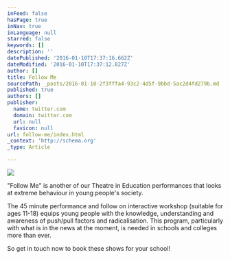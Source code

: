 ```yaml
---
inFeed: false
hasPage: true
inNav: true
inLanguage: null
starred: false
keywords: []
description: ''
datePublished: '2016-01-10T17:37:16.662Z'
dateModified: '2016-01-10T17:37:12.827Z'
author: []
title: Follow Me
sourcePath: _posts/2016-01-10-2f3fffa4-93c2-4d5f-9bbd-5ac2d4fd279b.md
published: true
authors: []
publisher:
  name: twitter.com
  domain: twitter.com
  url: null
  favicon: null
url: follow-me/index.html
_context: 'http://schema.org'
_type: Article

---
```

![](https://s3-us-west-2.amazonaws.com/the-grid-img/p/481808e20f23a5ea297e315cc3427b944e296028.jpg)

"Follow Me" is another of our Theatre in Education performances that looks at extreme behaviour in young people's society. 

The 45 minute performance and follow on interactive workshop (suitable for ages 11-18) equips young people with the knowledge, understanding and awareness of push/pull factors and radicalisation. This program, particularly with what is in the news at the moment, is needed in schools and colleges more than ever.

So get in touch now to book these shows for your school!